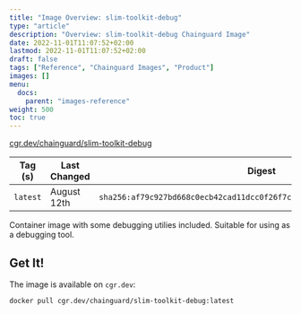 ```yaml
---
title: "Image Overview: slim-toolkit-debug"
type: "article"
description: "Overview: slim-toolkit-debug Chainguard Image"
date: 2022-11-01T11:07:52+02:00
lastmod: 2022-11-01T11:07:52+02:00
draft: false
tags: ["Reference", "Chainguard Images", "Product"]
images: []
menu:
  docs:
    parent: "images-reference"
weight: 500
toc: true
---
```


[cgr.dev/chainguard/slim-toolkit-debug](https://github.com/chainguard-images/images/tree/main/images/slim-toolkit-debug)

| Tag (s)   | Last Changed | Digest                                                                    |
|-----------|--------------|---------------------------------------------------------------------------|
|  `latest` | August 12th  | `sha256:af79c927bd668c0ecb42cad11dcc0f26f7ce2ff61ae7cbc6b9cc67aa034aec2a` |



Container image with some debugging utilies included. Suitable for using as a debugging tool.

## Get It!

The image is available on `cgr.dev`:

```
docker pull cgr.dev/chainguard/slim-toolkit-debug:latest
```

